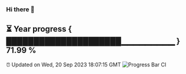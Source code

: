 ### Hi there 👋
⏳ Year progress { █████████████████████▁▁▁▁▁▁▁▁▁ } 71.99 %
---
⏰ Updated on Wed, 20 Sep 2023 18:07:15 GMT
![Progress Bar CI](https://github.com/Moyi321/Moyi321/workflows/Progress%20Bar%20CI/badge.svg)
